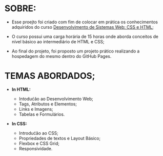 # SOBRE:

- Esse proejto foi criado com fim de colocar em prática os conhecimentos adquiridos do curso [Desenvolvimento de Sistemas Web: CSS e HTML](https://educacao-executiva.fgv.br/cursos/online/curta-media-duracao-online/desenvolvimento-de-sistemas-web-css-e-html);

- O curso possui uma carga horária de 15 horas onde aborda conceitos de nível básico ao intermediário de HTML e CSS;

- Ao final do projeto, foi proposto um projeto prático realizando a hospedagem do mesmo dentro do GitHub Pages.

# TEMAS ABORDADOS;

- **In HTML:**
  * Intodućão ao Desenvolvimento Web;
  * Tags, Atributos e Elementos;
  * Links e Imagens;
  * Tabelas e Formulários.

- **In CSS:**
  * Introdućão ao CSS;
  * Propriedades de textos e Layout Básico;
  * Flexbox e CSS Grid;
  * Responsividade.

